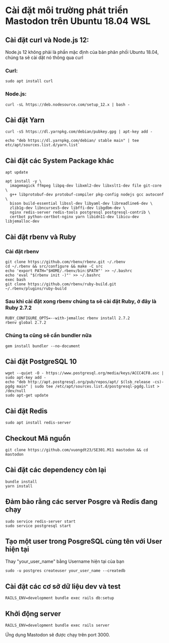 # Cài đặt môi trường phát triển Mastodon trên Ubuntu 18.04 WSL

## Cài đặt curl và Node.js 12:

Node.js 12 không phải là phần mặc định của bản phân phối Ubuntu 18.04, chúng ta sẽ cài dặt nó thông qua curl

### Curl:
```
sudo apt install curl
```
### Node.js:
```
curl -sL https://deb.nodesource.com/setup_12.x | bash -
```

## Cài đặt Yarn

```
curl -sS https://dl.yarnpkg.com/debian/pubkey.gpg | apt-key add -
```
```
echo "deb https://dl.yarnpkg.com/debian/ stable main" | tee etc/apt/sources.list.d/yarn.list`
```
## Cài đặt các System Package khác
```
apt update
```

```
apt install -y \
  imagemagick ffmpeg libpq-dev libxml2-dev libxslt1-dev file git-core \
  g++ libprotobuf-dev protobuf-compiler pkg-config nodejs gcc autoconf \
  bison build-essential libssl-dev libyaml-dev libreadline6-dev \
  zlib1g-dev libncurses5-dev libffi-dev libgdbm-dev \
  nginx redis-server redis-tools postgresql postgresql-contrib \
  certbot python-certbot-nginx yarn libidn11-dev libicu-dev libjemalloc-dev
  ```


## Cài đặt rbenv và Ruby
### Cài đặt rbenv
```shell
git clone https://github.com/rbenv/rbenv.git ~/.rbenv
cd ~/.rbenv && src/configure && make -C src
echo 'export PATH="$HOME/.rbenv/bin:$PATH"' >> ~/.bashrc
echo 'eval "$(rbenv init -)"' >> ~/.bashrc
exec bash
git clone https://github.com/rbenv/ruby-build.git ~/.rbenv/plugins/ruby-build
```
### Sau khi cài đặt xong rbenv chúng ta sẽ cài đặt Ruby, ở đây là Ruby 2.7.2

```shell 
RUBY_CONFIGURE_OPTS=--with-jemalloc rbenv install 2.7.2
rbenv global 2.7.2
```

### Chúng ta cũng sẽ cần bundler nữa
```shell
gem install bundler --no-document
```

## Cài đặt PostgreSQL 10
```
wget --quiet -O - https://www.postgresql.org/media/keys/ACCC4CF8.asc | sudo apt-key add -
echo "deb http://apt.postgresql.org/pub/repos/apt/ $(lsb_release -cs)-pgdg main" | sudo tee /etc/apt/sources.list.d/postgresql-pgdg.list > /dev/null
sudo apt-get update
```

## Cài đặt Redis
```
sudo apt install redis-server
```


## Checkout Mã nguồn

```shell
git clone https://github.com/vuongdt23/SE301.M11 mastodon && cd mastodon
```
## Cài đặt các dependency còn lại
```shell
bundle install
yarn install
```

## Đảm bảo rằng các server Posgre và Redis đang chạy

```
sudo service redis-server start
sudo service postgresql start
```

## Tạo một user trong PosgreSQL cùng tên với User hiện tại
Thay "your_user_name" bằng Username hiện tại của bạn
```
sudo -u postgres createuser your_user_name --createdb
```

## Cài đặt các cơ sở dữ liệu dev và test
```
RAILS_ENV=development bundle exec rails db:setup
```

## Khởi động server
```
RAILS_ENV=development bundle exec rails server
```

Ứng dụng Mastodon sẽ được chạy trên port 3000.

